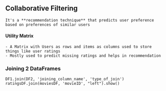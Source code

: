## Collaborative Filtering

    It's a **recommendation technique** that predicts user preference based on preferences of similar users


#### Utility Matrix
    - A Matrix with Users as rows and items as columns used to store things like user ratings
    - Mostly used to predict missing ratings and helps in recommendation

### Joining 2 DataFrames

    DF1.join(DF2, 'joining_column_name', 'type_of_join')
    ratingsDF.join(moviesDF, 'movieID', "left").show()

    
